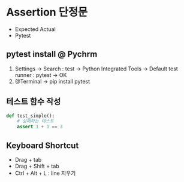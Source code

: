 # Assertion 단정문
* Expected Actual
* Pytest

## pytest install @ Pychrm
1. Settings -> Search : test -> Python Integrated Tools -> Default test runner : pytest -> OK
2. @Terminal -> pip install pytest

## 테스트 함수 작성
```python
def test_simple():
    # 실패하는 테스트
    assert 1 + 1 == 3
```

## Keyboard Shortcut
* Drag + tab
* Drag + Shift + tab
* Ctrl + Alt + L : line 지우기

